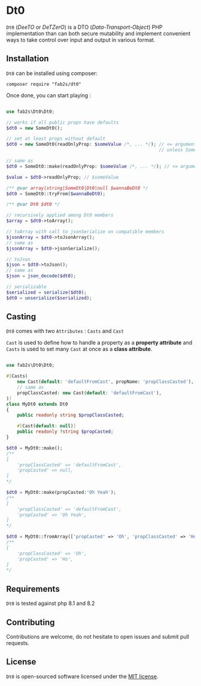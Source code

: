 # Dt0

`Dt0` (_DeeTO_ or _DeTZerO_) is a DTO (_Data-Transport-Object_) PHP implementation than can both secure mutability and implement convenient ways to take control over input and output in various format.

## Installation

`Dt0` can be installed using composer:

```shell
composer require "fab2s/dt0"
```

Once done, you can start playing :

```php

use fab2s\Dt0\Dt0;

// works if all public props have defaults
$dt0 = new SomeDt0();

// set at least props without default
$dt0 = new SomeDt0(readOnlyProp: $someValue /*, ... */); // <= argument order does not matter
                                                         // unless SomeDt0 has a constructor

// same as
$dt0 = SomeDt0::make(readOnlyProp: $someValue /*, ... */); // <= argument order never matter

$value = $dt0->readOnlyProp; // $someValue

/** @var array|string|SomeDt0|Dt0|null $wannaBeDt0 */
$dt0 = SomeDt0::tryFrom($wannaBeDt0);

/** @var Dt0 $dt0 */

// recursively applied among Dt0 members
$array = $dt0->toArray();

// toArray with call to jsonSerialize on compatible members
$jsonArray = $dt0->toJsonArray();
// same as 
$jsonArray = $dt0->jsonSerialize();

// toJson
$json = $dt0->toJson();
// same as 
$json = json_decode($dt0);

// serializable
$serialized = serialize($dt0);
$dt0 = unserialize($serialized);

```

## Casting

`Dt0` comes with two `Attributes` : `Casts` and `Cast`

`Cast` is used to define how to handle a property as a **property attribute** and `Casts` is used to set many `Cast` at once as a **class attribute**.

````php

use fab2s\Dt0\Dt0;

#[Casts(
    new Cast(default: 'defaultFromCast', propName: 'propClassCasted'),
    // same as 
    propClassCasted: new Cast(default: 'defaultFromCast'),
)]
class MyDt0 extends Dt0
{
    public readonly string $propClassCasted;

    #[Cast(default: null)]
    public readonly ?string $propCasted;
}

$dt0 = MyDt0::make();
/**
[
    'propClassCasted' => 'defaultFromCast',
    'propCasted' => null,
] 
*/

$dt0 = MyDt0::make(propCasted:'Oh Yeah');
/**
[
    'propClassCasted' => 'defaultFromCast',
    'propCasted' => 'Oh Yeah',
] 
*/

$dt0 = MyDt0::fromArray(['propCasted' => 'Oh', 'propClassCasted' => 'Ho']);
/**
[
    'propClassCasted' => 'Oh',
    'propCasted' => 'Ho',
] 
*/

````

## Requirements

`Dt0` is tested against php 8.1 and 8.2

## Contributing

Contributions are welcome, do not hesitate to open issues and submit pull requests.

## License

`Dt0` is open-sourced software licensed under the [MIT license](http://opensource.org/licenses/MIT).
